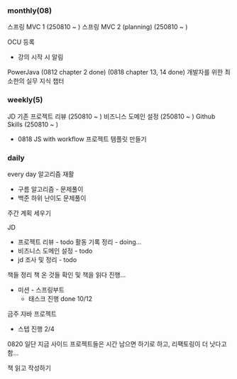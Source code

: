 ### monthly(08)

스프링 MVC 1 (250810 ~ )
스프링 MVC 2 (planning) (250810 ~ )

OCU 등록
- 강의 시작 시 알림

PowerJava
(0812 chapter 2 done)
(0818 chapter 13, 14 done)
개발자를 위한 최소한의 실무 지식 챕터

### weekly(5)
JD
기존 프로젝트 리뷰 (250810 ~ )
비즈니스 도메인 설정 (250810 ~ )
Github Skills (250810 ~ )
- 0818 JS with workflow
프로젝트 템플릿 만들기

### daily
every day
알고리즘 재활
- 구름 알고리즘 - 문제풀이
- 백준 하위 난이도 문제풀이

주간 계획 세우기

JD
- 프로젝트 리뷰 - todo
  활동 기록 정리 - doing...
- 비즈니스 도메인 설정 - todo
- jd 조사 및 정리 - todo

책들 정리
책 온 것들 확인 및 책을 읽다 진행...

- 미션 - 스프링부트
	- 태스크 진행 done 10/12

금주 자바 프로젝트
- 스텝 진행 2/4

0820
일단 지금 사이드 프로젝트들은 시간 남으면 하기로 하고, 리팩토링이 더 낫다고 함...

책 읽고 작성하기




